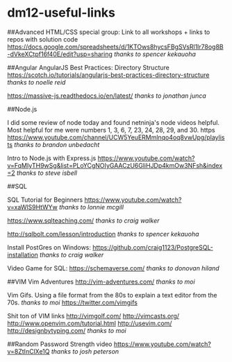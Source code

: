 # dm12-useful-links


##Advanced HTML/CSS special group:
Link to all workshops + links to repos with solution code
https://docs.google.com/spreadsheets/d/1KTOws8hycsFBgSVsRl1lr78og8B-dVkeXCtpf16f40E/edit?usp=sharing
_thanks to spencer kekauoha_

##Angular
AngularJS Best Practices: Directory Structure
https://scotch.io/tutorials/angularjs-best-practices-directory-structure
_thanks to noelle reid_

https://massive-js.readthedocs.io/en/latest/
_thanks to jonathan junca_

##Node.js

I did some review of node today and found netninja's node videos helpful. Most helpful for me were numbers 1, 3, 6, 7, 23, 24, 28, 29, and 30. https
https://www.youtube.com/channel/UCW5YeuERMmlnqo4oq8vwUpg/playlists
_thanks to brandon unbedacht_

Intro to Node.js with Express.js
https://www.youtube.com/watch?v=FqMIyTH9wSg&list=PLoYCgNOIyGAACzU6GliHJDp4kmOw3NFsh&index=2
_thanks to steve isbell_

##SQL

SQL Tutorial for Beginners
https://www.youtube.com/watch?v=xaWlS9HtWYw
_thanks to lonnie mcgill_

https://www.sqlteaching.com/
_thanks to craig walker_

http://sqlbolt.com/lesson/introduction
_thanks to spencer kekauoha_

Install PostGres on Windows:
https://github.com/craig1123/PostgreSQL-installation
_thanks to craig walker_

Video Game for SQL:
https://schemaverse.com/
_thanks to donovan hiland_

##VIM
Vim Adventures
http://vim-adventures.com/
_thanks to moi_

Vim Gifs. Using a file format from the 80s to explain a text editor from the 70s.
_thanks to moi_
https://twitter.com/vimgifs

Shit ton of VIM links
http://vimgolf.com/ 
http://vimcasts.org/ 
http://www.openvim.com/tutorial.html 
http://usevim.com/ 
http://designbytyping.com/ 
_thanks to moi_

##Random
Password Strength video
https://www.youtube.com/watch?v=8ZtInClXe1Q
_thanks to josh peterson_

